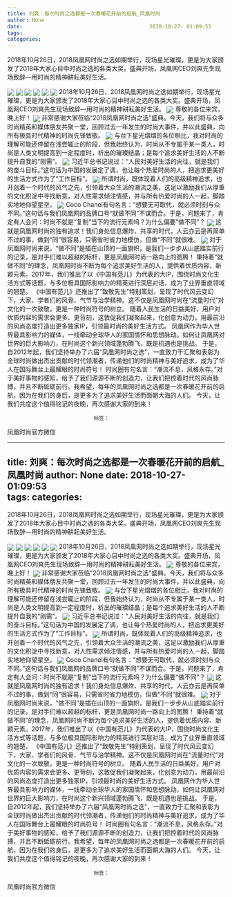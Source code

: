 ```yaml
---
title: 刘爽：每次时尚之选都是一次春暖花开前的启航_凤凰时尚
author: None
date:                                         2018-10-27- 01:09:53                                
tags: 
categories: 
---
```

2018年10月26日，2018凤凰网时尚之选如期举行，现场星光璀璨，更是为大家颁发了2018年大家心目中时尚之选的各类大奖。盛典开场，凤凰网CEO刘爽先生现场致辞—用时尚的精神耕耘美好生活。
<!-- more -->
                                
<img align="center" border="0" src="http://p3.ifengimg.com/2018_43/79745C06C29442F3BEE3DE2A061B05F26D2903F5_w2736_h1824.jpg" />
                                
<img align="center" border="0" src="http://p2.ifengimg.com/2018_43/5B544304DB10D1219E9A7B0A50AE167E2C8AD547_w1080_h720.jpg" />
                                        
<img align="center" border="0" src="http://p1.ifengimg.com/2018_43/93755A8A728D2F865604F8F77579713A75B5FD28_w1080_h720.jpg" />
                                
<img align="center" border="0" src="http://p0.ifengimg.com/2018_43/4656583383A0FEA6596D8CB37A3D350E09B7938C_w897_h598.jpg" />
<img align="center" border="0" src="http://p3.ifengimg.com/2018_43/D44138F98DDAFE58AD74ABAD8A7838D85A24524A_w1080_h720.jpg" />
<img align="center" border="0" src="http://p3.ifengimg.com/2018_43/BD29D111F10C80E3177899E6984CDD2F3CA87223_w1080_h720.jpg" />
2018年10月26日，2018凤凰网时尚之选如期举行，现场星光璀璨，更是为大家颁发了2018年大家心目中时尚之选的各类大奖。盛典开场，凤凰网CEO刘爽先生现场致辞—用时尚的精神耕耘美好生活。
<img align="center" border="0" src="http://p0.ifengimg.com/2018_43/8F0D0B543FCC5DB8BE4CB756C2DE989BBBA03CFE_w897_h598.jpg" />
尊敬的各位来宾，晚上好！
<img align="center" border="0" src="http://p0.ifengimg.com/2018_43/94CBE037EE25B47F923675752022F554B5C9BABC_w980_h636.jpg" />
非常感谢大家莅临“2018凤凰网时尚之选”盛典。今天，我们将与众多时尚精英和媒体朋友共聚一堂，回顾过去一年发生的时尚大事件，并以此盛典，向所有极具时代精神的时尚先锋致敬。
<img align="center" border="0" src="http://p1.ifengimg.com/2018_43/31EF2DC7BCB9B6A928633E05247D567D45799020_w2736_h1824.jpg" />
与台下星光熠熠的各位相比，我对时尚的理解可能还停留在浅尝辄止的阶段，但我始终认为，时尚从不专属于某一类人，时尚是人类文明提高到一定程度时，析出的璀璨结晶；是每个追求美好生活的人不断提升自我的“刚需”。
<img align="center" border="0" src="http://p3.ifengimg.com/2018_43/64341D2D03BACF2250FB597BB71C4584B20CE2DB_w2736_h1824.jpg" />
习近平总书记说过：“人民对美好生活的向往，就是我们的奋斗目标。”这句话为中国的发展定了调，也让每个热爱时尚的人，把追求更美好的生活方式作为了“工作目标”。
<img align="center" border="0" src="http://p0.ifengimg.com/2018_43/327897B6435320098FAFE16F85FDF1E7976A6EAA_w2736_h1824.jpg" />
所谓时尚，既体现着人们的高级精神追求，也开创着一个时代的风气之先，引领着大众生活的潮流之美，这足以激励我们从厚重的文化积淀中寻找新意，对人性需求倾注情感，并与所有热爱时尚的人一起，脚踏实地地仰望星空。
<img align="center" border="0" src="http://p2.ifengimg.com/2018_43/0443F8487234B85AE1242273A0F3DFD256E947ED_w1620_h1080.jpg" />
Coco Chanel有句名言：“想要无可取代，就必须时刻与众不同。”这句话与我们凤凰网的品牌口号“就做不同”不谋而合。于是，问题来了，肯定有人会问：时尚不就是“复制”当下的流行元素吗？为什么偏要“做不同”？
<img align="center" border="0" src="http://p2.ifengimg.com/a/2016/0810/204c433878d5cf9size1_w16_h16.png" />
这就是凤凰网时尚的独有追求！我们身处信息爆炸、共享的时代，人云亦云是再简单不过的事，做到“同”很容易，只需省时省力地模仿，但做“不同”就很难。
<img align="center" border="0" src="//d.ifengimg.com/w80_h80_nocache/p0.ifengimg.com/a/2016/1011/31323ba80826d18size3_w80_h80.jpg" />
对于凤凰网时尚来说，“做不同”是插在山顶的一面旗帜，是我们一步步从山底踏实前行的记录，是对手们难以超越的标杆，更是凤凰网时尚一路向上的图腾！
秉持着“就做不同”的理念，凤凰网时尚不断为每个追求美好生活的人，提供着优质内容、新颖元素。2017年，我们推出了以《中国有范儿》为代表的大IP，围绕时尚文化生活方式等话题，与多位极具国际影响力的精英进行深层对话，成为了业界垂直领域的翘楚。
《中国有范儿》还推出了“致敬先生”特别策划，呈现了时代风云变幻下，大家、学者们的风骨、气节与治学精神。这不仅是凤凰网时尚在“流量时代”对文化的一次致敬，更是一种时尚符号的树立。
随着人民生活的日益美好，用户对优质内容的需求会更多、更苛刻，这敦促我们凝聚起来，化创意为动力，用最前沿的风尚态度打造出更多独家IP，引领最时尚的美好生活方式。
凤凰网作为华人世界最具影响力的媒体，一线牵动全球华人的家国情怀和思想脉动。如何让凤凰网对世界的巨大影响力，在时尚这个新兴领域蓬勃腾飞，既是机遇也是挑战。
于是，自2012年起，我们坚持举办了六届“凤凰网时尚之选”，一直致力于汇聚和表彰为全球时尚做出杰出贡献的时代领潮者，传递他们的时尚精神与美好追求，成为了华人在国际舞台上最耀眼的时尚符号！
时尚圈有句名言：“潮流不息，风格永存。”对于美好事物的感知，给予了我们源源不断的创造力，让我们把控着时代的风尚脉搏，并且不断砥砺前行。我希望，每年的凤凰网时尚之选都是一次春暖花开前的启航，因为在我们的身后，是更多为了追求美好生活而面朝大海的人们。
今天，让我们共度这个值得铭记的夜晚，再次感谢大家的到来！
                                                            
                                                            
                                标签：                                        
                            
                                    
                            
凤凰时尚官方微信
                                            
                                
---
title: 刘爽：每次时尚之选都是一次春暖花开前的启航_凤凰时尚
author: None
date:                                         2018-10-27- 01:09:53                                
tags: 
categories: 
---
2018年10月26日，2018凤凰网时尚之选如期举行，现场星光璀璨，更是为大家颁发了2018年大家心目中时尚之选的各类大奖。盛典开场，凤凰网CEO刘爽先生现场致辞—用时尚的精神耕耘美好生活。
<!-- more -->
                                
<img align="center" border="0" src="http://p3.ifengimg.com/2018_43/79745C06C29442F3BEE3DE2A061B05F26D2903F5_w2736_h1824.jpg" />
                                
<img align="center" border="0" src="http://p2.ifengimg.com/2018_43/5B544304DB10D1219E9A7B0A50AE167E2C8AD547_w1080_h720.jpg" />
                                        
<img align="center" border="0" src="http://p1.ifengimg.com/2018_43/93755A8A728D2F865604F8F77579713A75B5FD28_w1080_h720.jpg" />
                                
<img align="center" border="0" src="http://p0.ifengimg.com/2018_43/4656583383A0FEA6596D8CB37A3D350E09B7938C_w897_h598.jpg" />
<img align="center" border="0" src="http://p3.ifengimg.com/2018_43/D44138F98DDAFE58AD74ABAD8A7838D85A24524A_w1080_h720.jpg" />
<img align="center" border="0" src="http://p3.ifengimg.com/2018_43/BD29D111F10C80E3177899E6984CDD2F3CA87223_w1080_h720.jpg" />
2018年10月26日，2018凤凰网时尚之选如期举行，现场星光璀璨，更是为大家颁发了2018年大家心目中时尚之选的各类大奖。盛典开场，凤凰网CEO刘爽先生现场致辞—用时尚的精神耕耘美好生活。
<img align="center" border="0" src="http://p0.ifengimg.com/2018_43/8F0D0B543FCC5DB8BE4CB756C2DE989BBBA03CFE_w897_h598.jpg" />
尊敬的各位来宾，晚上好！
<img align="center" border="0" src="http://p0.ifengimg.com/2018_43/94CBE037EE25B47F923675752022F554B5C9BABC_w980_h636.jpg" />
非常感谢大家莅临“2018凤凰网时尚之选”盛典。今天，我们将与众多时尚精英和媒体朋友共聚一堂，回顾过去一年发生的时尚大事件，并以此盛典，向所有极具时代精神的时尚先锋致敬。
<img align="center" border="0" src="http://p1.ifengimg.com/2018_43/31EF2DC7BCB9B6A928633E05247D567D45799020_w2736_h1824.jpg" />
与台下星光熠熠的各位相比，我对时尚的理解可能还停留在浅尝辄止的阶段，但我始终认为，时尚从不专属于某一类人，时尚是人类文明提高到一定程度时，析出的璀璨结晶；是每个追求美好生活的人不断提升自我的“刚需”。
<img align="center" border="0" src="http://p3.ifengimg.com/2018_43/64341D2D03BACF2250FB597BB71C4584B20CE2DB_w2736_h1824.jpg" />
习近平总书记说过：“人民对美好生活的向往，就是我们的奋斗目标。”这句话为中国的发展定了调，也让每个热爱时尚的人，把追求更美好的生活方式作为了“工作目标”。
<img align="center" border="0" src="http://p0.ifengimg.com/2018_43/327897B6435320098FAFE16F85FDF1E7976A6EAA_w2736_h1824.jpg" />
所谓时尚，既体现着人们的高级精神追求，也开创着一个时代的风气之先，引领着大众生活的潮流之美，这足以激励我们从厚重的文化积淀中寻找新意，对人性需求倾注情感，并与所有热爱时尚的人一起，脚踏实地地仰望星空。
<img align="center" border="0" src="http://p2.ifengimg.com/2018_43/0443F8487234B85AE1242273A0F3DFD256E947ED_w1620_h1080.jpg" />
Coco Chanel有句名言：“想要无可取代，就必须时刻与众不同。”这句话与我们凤凰网的品牌口号“就做不同”不谋而合。于是，问题来了，肯定有人会问：时尚不就是“复制”当下的流行元素吗？为什么偏要“做不同”？
<img align="center" border="0" src="http://p2.ifengimg.com/a/2016/0810/204c433878d5cf9size1_w16_h16.png" />
这就是凤凰网时尚的独有追求！我们身处信息爆炸、共享的时代，人云亦云是再简单不过的事，做到“同”很容易，只需省时省力地模仿，但做“不同”就很难。
<img align="center" border="0" src="//d.ifengimg.com/w80_h80_nocache/p0.ifengimg.com/a/2016/1011/31323ba80826d18size3_w80_h80.jpg" />
对于凤凰网时尚来说，“做不同”是插在山顶的一面旗帜，是我们一步步从山底踏实前行的记录，是对手们难以超越的标杆，更是凤凰网时尚一路向上的图腾！
秉持着“就做不同”的理念，凤凰网时尚不断为每个追求美好生活的人，提供着优质内容、新颖元素。2017年，我们推出了以《中国有范儿》为代表的大IP，围绕时尚文化生活方式等话题，与多位极具国际影响力的精英进行深层对话，成为了业界垂直领域的翘楚。
《中国有范儿》还推出了“致敬先生”特别策划，呈现了时代风云变幻下，大家、学者们的风骨、气节与治学精神。这不仅是凤凰网时尚在“流量时代”对文化的一次致敬，更是一种时尚符号的树立。
随着人民生活的日益美好，用户对优质内容的需求会更多、更苛刻，这敦促我们凝聚起来，化创意为动力，用最前沿的风尚态度打造出更多独家IP，引领最时尚的美好生活方式。
凤凰网作为华人世界最具影响力的媒体，一线牵动全球华人的家国情怀和思想脉动。如何让凤凰网对世界的巨大影响力，在时尚这个新兴领域蓬勃腾飞，既是机遇也是挑战。
于是，自2012年起，我们坚持举办了六届“凤凰网时尚之选”，一直致力于汇聚和表彰为全球时尚做出杰出贡献的时代领潮者，传递他们的时尚精神与美好追求，成为了华人在国际舞台上最耀眼的时尚符号！
时尚圈有句名言：“潮流不息，风格永存。”对于美好事物的感知，给予了我们源源不断的创造力，让我们把控着时代的风尚脉搏，并且不断砥砺前行。我希望，每年的凤凰网时尚之选都是一次春暖花开前的启航，因为在我们的身后，是更多为了追求美好生活而面朝大海的人们。
今天，让我们共度这个值得铭记的夜晚，再次感谢大家的到来！
                                                            
                                                            
                                标签：                                        
                            
                                    
                            
凤凰时尚官方微信
                                            
                                

